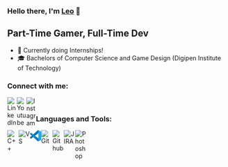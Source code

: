 
<!--
**outbridge/outbridge** is a ✨ _special_ ✨ repository because its `README.md` (this file) appears on your GitHub profile.

Here are some ideas to get you started:

- 🔭 I’m currently working on ...
- 🌱 I’m currently learning ...
- 👯 I’m looking to collaborate on ...
- 🤔 I’m looking for help with ...
- 💬 Ask me about ...
- 📫 How to reach me: ...
- 😄 Pronouns: ...
- ⚡ Fun fact: ...
-->

### Hello there, I'm [Leo][website] 👋 

## Part-Time Gamer, Full-Time Dev

- 🏢 Currently doing Internships!
- 🎓 Bachelors of Computer Science and Game Design (Digipen Institute of Technology)


### Connect with me:

[<img align="left" alt="LinkedIn" width="22px" src="https://user-images.githubusercontent.com/8523186/147832467-4fa59e51-e543-4e9c-a1ce-b7e80e4e5a03.png" />][website]
[<img align="left" alt="Youtube" width="22px" src="https://user-images.githubusercontent.com/8523186/147832456-1d190d1c-20e6-455a-822e-e636ebca47c9.png" />][youtube]
[<img align="left" alt="Instagram" width="22px" src="https://user-images.githubusercontent.com/8523186/147832443-f0f7bac0-40ed-41d2-b213-b2cb30502ce0.png" />][instagram]

<br />

### Languages and Tools:

[<img align="left" alt="C++" width="26px" src="https://user-images.githubusercontent.com/8523186/147832271-c926ecd3-be51-42bb-b263-8a4d547b79e8.png" />][website]
[<img align="left" alt="VS" width="26px" src="https://user-images.githubusercontent.com/8523186/147832251-b67321e2-ddec-4566-90c1-c17ba192ddab.png" />][website]
[<img align="left" alt="VS Code" width="26px" src="https://raw.githubusercontent.com/github/explore/80688e429a7d4ef2fca1e82350fe8e3517d3494d/topics/visual-studio-code/visual-studio-code.png" />][website]
[<img align="left" alt="Git" width="26px" src="https://user-images.githubusercontent.com/8523186/147832130-cf6950f7-0202-4263-88fb-641d5e797ac7.png" />][website]
[<img align="left" alt="Github" width="26px" src="https://user-images.githubusercontent.com/8523186/147832473-bb9a966e-1c83-4822-a033-1c12074a1d96.png" />][website]
[<img align="left" alt="JIRA" width="26px" src="https://user-images.githubusercontent.com/8523186/147832350-dcaa30f1-ab10-4da9-8841-4f625b882ec5.png" />][website]
[<img align="left" alt="Photoshop" width="26px" src="https://user-images.githubusercontent.com/8523186/147832285-48d88cb4-69d6-45cc-9bd4-dbd866c5163b.png" />][website]


<br />


[website]: https://www.linkedin.com/in/jiang-chuqiao/
[youtube]: https://www.youtube.com/channel/UCcdasb9VpnLgxVJj4bR3eWQ
[instagram]: https://www.instagram.com/paralleleogram/
[linkedin]: https://www.linkedin.com/in/jiang-chuqiao/
